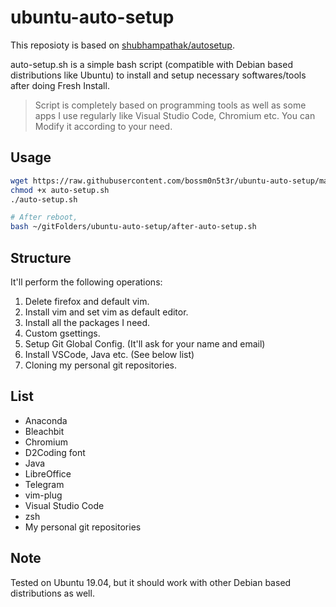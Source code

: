 # ubuntu-auto-setup

This reposioty is based on [shubhampathak/autosetup](https://github.com/shubhampathak/autosetup).

auto-setup.sh is a simple bash script (compatible with Debian based distributions like Ubuntu) to install and setup necessary softwares/tools after doing Fresh Install.

> Script is completely based on programming tools as well as some apps I use regularly like Visual Studio Code, Chromium etc.
> You can Modify it according to your need.

## Usage

```bash
wget https://raw.githubusercontent.com/bossm0n5t3r/ubuntu-auto-setup/master/auto-setup.sh
chmod +x auto-setup.sh
./auto-setup.sh

# After reboot,
bash ~/gitFolders/ubuntu-auto-setup/after-auto-setup.sh
```

## Structure

It'll perform the following operations:

1. Delete firefox and default vim.
2. Install vim and set vim as default editor.
3. Install all the packages I need.
4. Custom gsettings.
5. Setup Git Global Config. (It'll ask for your name and email)
6. Install VSCode, Java etc. (See below list)
7. Cloning my personal git repositories.

## List

* Anaconda
* Bleachbit
* Chromium
* D2Coding font
* Java
* LibreOffice
* Telegram
* vim-plug
* Visual Studio Code
* zsh
* My personal git repositories

## Note

Tested on Ubuntu 19.04, but it should work with other Debian based distributions as well.